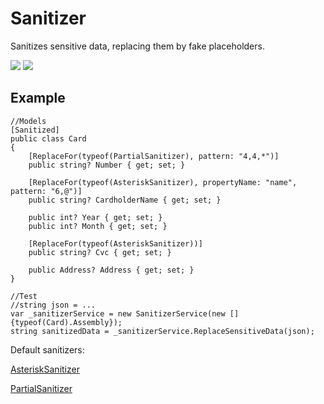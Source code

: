 # Sanitizer

Sanitizes sensitive data, replacing them by fake placeholders.

[![](https://img.shields.io/nuget/v/Akov.Sanitizer)](https://www.nuget.org/packages/Akov.Sanitizer/) [![](https://img.shields.io/nuget/dt/akov.sanitizer)](https://www.nuget.org/packages/Akov.Sanitizer/)

## Example

```
//Models
[Sanitized]
public class Card
{
    [ReplaceFor(typeof(PartialSanitizer), pattern: "4,4,*")]
    public string? Number { get; set; }

    [ReplaceFor(typeof(AsteriskSanitizer), propertyName: "name", pattern: "6,@")]
    public string? CardholderName { get; set; }

    public int? Year { get; set; }
    public int? Month { get; set; }

    [ReplaceFor(typeof(AsteriskSanitizer))]
    public string? Cvc { get; set; }

    public Address? Address { get; set; }
}

//Test
//string json = ...
var _sanitizerService = new SanitizerService(new []{typeof(Card).Assembly});
string sanitizedData = _sanitizerService.ReplaceSensitiveData(json);
```

Default sanitizers: 

[AsteriskSanitizer](https://github.com/akovanev/Sanitizer/blob/master/Akov.Sanitizer/Sanitizers/AsteriskSanitizer.cs)

[PartialSanitizer](https://github.com/akovanev/Sanitizer/blob/master/Akov.Sanitizer/Sanitizers/PartialSanitizer.cs)
